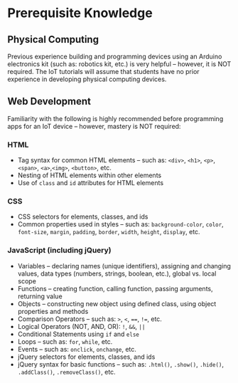 # Prerequisite Knowledge

## Physical Computing

Previous experience building and programming devices using an Arduino electronics kit \(such as: robotics kit, etc.\) is very helpful – however, it is NOT required. The IoT tutorials will assume that students have no prior experience in developing physical computing devices.

## Web Development

Familiarity with the following is highly recommended before programming apps for an IoT device – however, mastery is NOT required:

### HTML

* Tag syntax for common HTML elements – such as: `<div>`, `<h1>`, `<p>`, `<span>`, `<a>`,`<img>`, `<button>`, etc.
* Nesting of HTML elements within other elements
* Use of `class` and `id` attributes for HTML elements

### CSS

* CSS selectors for elements, classes, and ids
* Common properties used in styles – such as: `background-color`, `color`, `font-size`, `margin`, `padding`, `border`, `width`, `height`, `display`, etc.

### JavaScript \(including jQuery\)

* Variables – declaring names \(unique identifiers\), assigning and changing values, data types \(numbers, strings, boolean, etc.\), global vs. local scope
* Functions – creating function, calling function, passing arguments, returning value
* Objects – constructing new object using defined class, using object properties and methods
* Comparison Operators – such as: `>`, `<`, `==`, `!=`, etc.
* Logical Operators \(NOT, AND, OR\): `!`, `&&`, `||`
* Conditional Statements using `if` and `else`
* Loops – such as: `for`, `while`, etc.
* Events – such as: `onclick`, `onchange`, etc.
* jQuery selectors for elements, classes, and ids
* jQuery syntax for basic functions – such as: `.html()`, `.show()`, `.hide()`, `.addClass()`, `.removeClass()`, etc.



